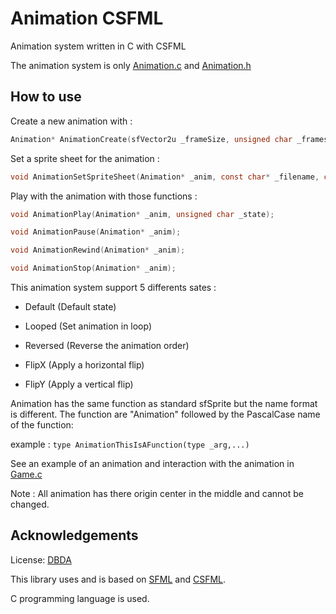 # Animation CSFML

Animation system written in C with CSFML

The animation system is only [Animation.c](https://github.com/AlanParadis/animation-csfml/blob/master/Animation.c) and [Animation.h](https://github.com/AlanParadis/animation-csfml/blob/master/Animation.h)

## How to use
Create a new animation with :
```c
Animation* AnimationCreate(sfVector2u _frameSize, unsigned char _framesNb)
```
Set a sprite sheet for the animation  :
```c
void AnimationSetSpriteSheet(Animation* _anim, const char* _filename, const char* _structure, sfVector2u* _animationOffset, sfVector2u* _blockLength);
```
Play with the animation with those functions :
```c
void AnimationPlay(Animation* _anim, unsigned char _state);

void AnimationPause(Animation* _anim);

void AnimationRewind(Animation* _anim);

void AnimationStop(Animation* _anim);
```
This animation system support 5 differents sates : 

 - Default (Default state)
 
 - 	Looped (Set animation in loop)
 
 -  Reversed (Reverse the animation order)

 - FlipX (Apply a horizontal flip)

 -  FlipY (Apply a vertical flip)

Animation has the same function as standard sfSprite but the name format is different.
The function are "Animation" followed by the PascalCase name of the function:

example : `type AnimationThisIsAFunction(type _arg,...)`

See an example of an animation and interaction with the animation in [Game.c](https://github.com/AlanParadis/animation-csfml/blob/master/Game.c)

Note :
All animation has there origin center in the middle and cannot be changed.

## Acknowledgements

License: [DBDA](https://dbad-license.org/)

This library uses and is based on [SFML](http://www.sfml-dev.org/ "Simple and Fast Multimedia Library") and [CSFML](http://www.sfml-dev.org/download/csfml/).

C programming language is used.
